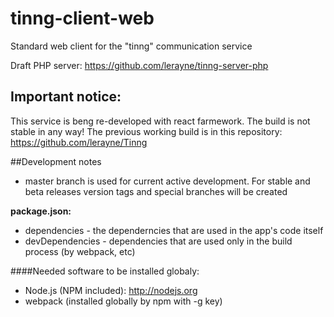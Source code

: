 tinng-client-web
================

Standard web client for the "tinng" communication service

Draft PHP server: https://github.com/lerayne/tinng-server-php

## Important notice:
This service is beng re-developed with react farmework. The build is not stable in any way!
The previous working build is in this repository: https://github.com/lerayne/Tinng

##Development notes

* master branch is used for current active development. For stable and beta releases version tags and special
 branches will be created
 
**package.json:**

* dependencies - the dependerncies that are used in the app's code itself
* devDependencies - dependencies that are used only in the build process (by webpack, etc)

####Needed software to be installed globaly:

* Node.js (NPM included): http://nodejs.org
* webpack (installed globally by npm with -g key)
